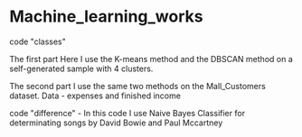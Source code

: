 # Machine_learning_works

code "classes"

The first part
Here I use the K-means method and the DBSCAN method on a self-generated sample with 4 clusters.

The second part
I use the same two methods on the Mall_Customers dataset. 
Data - expenses and finished income

code "difference" - In this code I use Naive Bayes Classifier for determinating songs by David Bowie and Paul Mccartney
